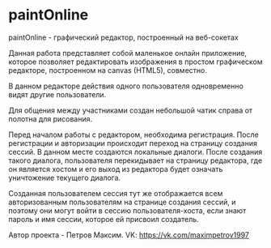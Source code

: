 # paintOnline
paintOnline - графический редактор, построенный на веб-сокетах

Данная работа представляет собой маленькое онлайн приложение, которое позволяет редактировать изображения
в простом графическом редакторе, построенном на canvas (HTML5), совместно.

В данном редакторе действия одного пользователя одновременно видят другие пользователи. 

Для общения между участниками создан небольшой чатик справа от полотна для рисования.

Перед началом работы с редактором, необходима регистрация. После регистрации и авторизации происходит переход на страницу
создания сессий. В данном месте создаются локальные диалоги. После создания такого диалога, пользователя перекидывает на 
страницу редактора, где он является хостом и его выход из редактора будет означать уничтожение текущего диалога.

Созданная пользователем сессия тут же отображается всем авторизованным пользователям на странице создания сессий,
и поэтому они могут войти в сессию пользователя-хоста, если знают пароль и имя сессии, которое ей присвоил создатель.

Автор проекта - Петров Максим. VK: https://vk.com/maximpetrov1997

